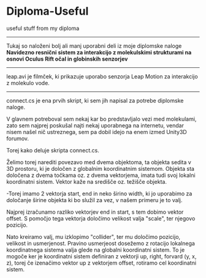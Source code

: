 # Diploma-Useful
useful stuff from my diploma

<hr>
Tukaj so naloženi bolj ali manj uporabni deli iz moje diplomske naloge <b>Navidezno resnični sistem za interakcijo z molekulskimi strukturami na osnovi Oculus Rift očal in globinskih senzorjev</b>
<hr>
leap.avi je filmček, ki prikazuje uporabo senzorja Leap Motion za interakcijo z molekulo vode.
<hr>
connect.cs je ena prvih skript, ki sem jih napisal za potrebe diplomske naloge.

V glavnem potreboval sem nekaj kar bo predstavljalo vezi med molekulami, zato sem najprej poskušal najti nekaj uporabnega na internetu, vendar nisem našel nič ustreznega, sem pa dobil idejo na enem izmed Unity3D forumov.

Torej kako deluje skripta connect.cs.

Želimo torej narediti povezavo med dvema objektoma, ta objekta sedita v 3D prostoru, ki je določen z globalnim koordinatnim sistemom. Objekta sta določena z dvema točkama oz. z dvema vektorjema, imata tudi svoj lokalni koordinatni sistem. Vektor kaže na središče oz. težišče objekta.

-Torej imamo 2 vektorja start, end in neko širino width, ki jo uporabimo za določanje širine objekta ki bo služil za vez, v našem primeru je to valj.

Najprej izračunamo razliko vektorjev end in start, s tem dobimo vektor offset. S pomočjo tega vektorja določimo velikost valja "scale", ter njegovo pozicijo.

Nato kreiramo valj, mu izklopimo "collider", ter mu določimo pozicijo, velikost in usmerjenost. Pravino usmerjeost dosežemo z rotacijo lokalnega koordinatnega sistema valja glede na globalni koordinatni sistem. To je mogoče ker je koordinatni sistem definiran z vektorji up, right, forvard (y, x, z), torej če izenačimo vektor up z vektorjem offset, rotiramo cel koordinatni sistem.

